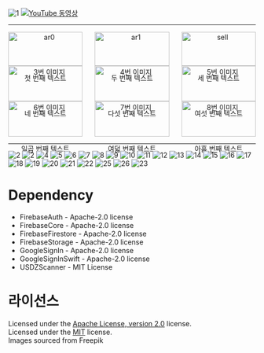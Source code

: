 ![1](https://github.com/user-attachments/assets/9edd264e-cb25-4555-ab91-ed9f64d15f2a)
[![YouTube 동영상](https://github.com/user-attachments/assets/0c19c1bf-22de-4d2b-8abd-062696882078)](https://youtu.be/WIcT_SfhWOo?si=7nvebPnKOrxbvVXo)

---

<div style="display: flex; flex-wrap: wrap; justify-content: space-between;">
  <div style="width: 30%; text-align: center;">
    <img src="https://github.com/user-attachments/assets/13ebc640-4a65-4180-addf-4de0faa984c7" alt="ar0" style="width: 100%; height: auto;">
    <p>첫 번째 텍스트</p>
  </div>
  <div style="width: 30%; text-align: center;">
    <img src="https://github.com/user-attachments/assets/e341f4a3-4db5-4631-a9af-4ac0755700d2" alt="ar1" style="width: 100%; height: auto;">
    <p>두 번째 텍스트</p>
  </div>
  <div style="width: 30%; text-align: center;">
    <img src="https://github.com/user-attachments/assets/b1c4e852-d16b-4f82-bd82-f37d661b5fbb" alt="sell" style="width: 100%; height: auto;">
    <p>세 번째 텍스트</p>
  </div>
  <div style="width: 30%; text-align: center;">
    <img src="https://github.com/user-attachments/assets/48c979d3-58a1-430f-8028-9665a00954ed" alt="3번 이미지" style="width: 100%; height: auto;">
    <p>네 번째 텍스트</p>
  </div>
  <div style="width: 30%; text-align: center;">
    <img src="https://github.com/user-attachments/assets/dcdb4fcb-8e26-46f7-ab86-16b268dc96d4" alt="4번 이미지" style="width: 100%; height: auto;">
    <p>다섯 번째 텍스트</p>
  </div>
  <div style="width: 30%; text-align: center;">
    <img src="https://github.com/user-attachments/assets/1bc8a5cd-e69f-40fa-b0a4-d5221a73b5f6" alt="5번 이미지" style="width: 100%; height: auto;">
    <p>여섯 번째 텍스트</p>
  </div>
  <div style="width: 30%; text-align: center;">
    <img src="https://github.com/user-attachments/assets/12ff514f-f5dc-42c9-a4da-78c3528d811f" alt="6번 이미지" style="width: 100%; height: auto;">
    <p>일곱 번째 텍스트</p>
  </div>
  <div style="width: 30%; text-align: center;">
    <img src="https://github.com/user-attachments/assets/02d5c8ff-26a9-4f8e-8f5d-1406e7fb25c0" alt="7번 이미지" style="width: 100%; height: auto;">
    <p>여덟 번째 텍스트</p>
  </div>
  <div style="width: 30%; text-align: center;">
    <img src="https://github.com/user-attachments/assets/32d6be0a-27a0-4ccb-ac0a-6b3962b742d0" alt="8번 이미지" style="width: 100%; height: auto;">
    <p>아홉 번째 텍스트</p>
  </div>
</div>

---

![2](https://github.com/user-attachments/assets/1ee049f8-4592-45b3-b1e1-dcb22747a801)
![2](https://github.com/user-attachments/assets/09795363-bac1-4d67-90d8-e28de50d3120)
![4](https://github.com/user-attachments/assets/2df70660-b89c-4640-831e-bdabd0987084)
![5](https://github.com/user-attachments/assets/a6af3ad3-0b08-43e6-b476-6897b3e71691)
![6](https://github.com/user-attachments/assets/dc04f01d-ae80-4fe1-a192-52ba2c6d5f1e)
![7](https://github.com/user-attachments/assets/02d5c8ff-26a9-4f8e-8f5d-1406e7fb25c0)
![8](https://github.com/user-attachments/assets/32d6be0a-27a0-4ccb-ac0a-6b3962b742d0)
![9](https://github.com/user-attachments/assets/01aac9e1-73a9-49f2-9256-f4ec95124d04)
![10](https://github.com/user-attachments/assets/db8e8615-f8d7-4621-bcf0-88281d73134f)
![11](https://github.com/user-attachments/assets/8c265c51-faea-422f-bc83-32c3e5be1ab7)
![12](https://github.com/user-attachments/assets/bc1c70dc-8f6b-4e17-90dd-4288553c8e06)
![13](https://github.com/user-attachments/assets/e9266215-6225-4cc2-8640-328734b85a48)
![14](https://github.com/user-attachments/assets/ec2dc613-593c-4c17-a44b-57b012033bd6)
![15](https://github.com/user-attachments/assets/3a4a24a8-38ff-4de7-b286-3dd1e982fc8e)
![16](https://github.com/user-attachments/assets/94740798-197f-4b50-bdeb-0a480863cbf7)
![17](https://github.com/user-attachments/assets/fb905ce8-b310-4568-8b55-adc4ae38485d)
![18](https://github.com/user-attachments/assets/0f2a9089-4929-4183-8234-bc3428b7b508)
![19](https://github.com/user-attachments/assets/72003819-3cf8-4217-87d9-dccc4ba7c91a)
![20](https://github.com/user-attachments/assets/4dd86977-6a5a-4adf-8281-b7a95051574e)
![21](https://github.com/user-attachments/assets/463241ec-6895-445b-a53b-4955134f1fe2)
![22](https://github.com/user-attachments/assets/7010fefe-2b7d-40da-9e9d-ef0b8ce56acc)
![25](https://github.com/user-attachments/assets/2677839e-7127-4db6-9c89-81cdf13ba2e7)
![26](https://github.com/user-attachments/assets/b6e68ec0-f2c0-4849-a2da-02c3d061e46e)
![23](https://github.com/user-attachments/assets/3f011d7c-554e-400c-8c92-eb27d575dafc)


# Dependency
- FirebaseAuth - Apache-2.0 license
- FirebaseCore - Apache-2.0 license
- FirebaseFirestore - Apache-2.0 license
- FirebaseStorage - Apache-2.0 license
- GoogleSignIn - Apache-2.0 license
- GoogleSignInSwift - Apache-2.0 license
- USDZScanner - MIT License

# 라이선스
Licensed under the [Apache License, version 2.0](LICENSE) license.   
Licensed under the [MIT](LICENSE) license.   
Images sourced from Freepik
